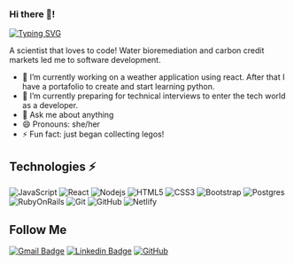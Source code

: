 ### Hi there 👋! 
[![Typing SVG](https://readme-typing-svg.herokuapp.com/?lines=Hi+my+name+is+Paola;Welcome+to+my+repository)](https://git.io/typing-svg)

A scientist that loves to code! Water bioremediation and carbon credit markets led me to software development.  

- 🔭 I’m currently working on a weather application using react. After that I have a portafolio to create and start learning python.
- 🌱 I’m currently preparing for technical interviews to enter the tech world as a developer.
- 💬 Ask me about anything
- 😄 Pronouns: she/her
- ⚡ Fun fact: just began collecting legos!

 ## Technologies ⚡ 
![JavaScript](https://img.shields.io/badge/-JavaScript-black?style=flat-square&logo=javascript)
![React](https://img.shields.io/badge/-React-black?style=flat-square&logo=react)
![Nodejs](https://img.shields.io/badge/-Nodejs-black?style=flat-square&logo=Node.js)
![HTML5](https://img.shields.io/badge/-HTML5-E34F26?style=flat-square&logo=html5&logoColor=white)
![CSS3](https://img.shields.io/badge/-CSS3-1572B6?style=flat-square&logo=css3)
![Bootstrap](https://img.shields.io/badge/-Bootstrap-563D7C?style=flat-square&logo=bootstrap)
![Postgres](https://img.shields.io/badge/PostgreSQL-316192?style=flat-square&logo=postgresql&logoColor=white)
![RubyOnRails](https://img.shields.io/badge/Ruby_on_Rails-CC0000?style=flat-square&logo=ruby-on-rails&logoColor=white)
![Git](https://img.shields.io/badge/-Git-black?style=flat-square&logo=git)
![GitHub](https://img.shields.io/badge/-GitHub-181717?style=flat-square&logo=github)
![Netlify](https://img.shields.io/badge/Netlify-00C7B7?style=flat-square&logo=netlify&logoColor=white)


  ## Follow Me
[![Gmail Badge](https://img.shields.io/badge/-paolaperez8@gmail.com-c14438?style=flat-square&logo=Gmail&logoColor=white&link=mailto:paolaperez8@gmail.com)](mailto:paolaperez8@gmail.com)
[![Linkedin Badge](https://img.shields.io/badge/-perezleivapaola-blue?style=flat-square&logo=Linkedin&logoColor=white&link=https://www.linkedin.com/in/perezleivapaola/)](https://www.linkedin.com/in/perezleivapaola/)
[![GitHub](https://img.shields.io/badge/-GitHub-181717?style=flat-square&logo=github&logoColor=white&link=https://github.com/papoita)](https://github.com/papoita)


